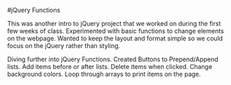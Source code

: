 #jQuery Functions

This was another intro to jQuery project that we worked on during the first few weeks of class. Experimented with basic functions to change elements on the webpage. Wanted to keep the layout and format simple so we could focus on the jQuery rather than styling. 

Diving further into jQuery Functions. Created Buttons to Prepend/Append lists. Add items before or after lists. Delete items when clicked. Change background colors. Loop through arrays to print items on the page.
